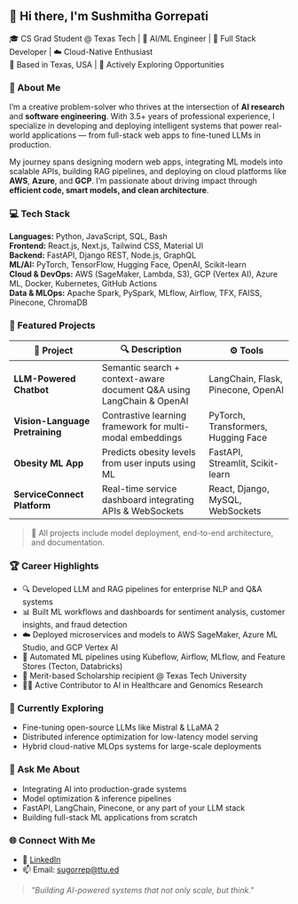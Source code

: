 ## 👋 Hi there, I'm Sushmitha Gorrepati

🎓 CS Grad Student @ Texas Tech | 🤖 AI/ML Engineer | 🧩 Full Stack Developer | ☁️ Cloud-Native Enthusiast  
📍 Based in Texas, USA | 💼 Actively Exploring Opportunities

### 💫 About Me
I’m a creative problem-solver who thrives at the intersection of **AI research** and **software engineering**. With 3.5+ years of professional experience, I specialize in developing and deploying intelligent systems that power real-world applications — from full-stack web apps to fine-tuned LLMs in production.

My journey spans designing modern web apps, integrating ML models into scalable APIs, building RAG pipelines, and deploying on cloud platforms like **AWS**, **Azure**, and **GCP**. I’m passionate about driving impact through **efficient code, smart models, and clean architecture**.

### 💻 Tech Stack

**Languages:** Python, JavaScript, SQL, Bash  
**Frontend:** React.js, Next.js, Tailwind CSS, Material UI  
**Backend:** FastAPI, Django REST, Node.js, GraphQL  
**ML/AI:** PyTorch, TensorFlow, Hugging Face, OpenAI, Scikit-learn  
**Cloud & DevOps:** AWS (SageMaker, Lambda, S3), GCP (Vertex AI), Azure ML, Docker, Kubernetes, GitHub Actions  
**Data & MLOps:** Apache Spark, PySpark, MLflow, Airflow, TFX, FAISS, Pinecone, ChromaDB

### 📌 Featured Projects

| 🚀 Project | 🔍 Description | ⚙️ Tools |
|-----------|----------------|---------|
| **LLM-Powered Chatbot** | Semantic search + context-aware document Q&A using LangChain & OpenAI | LangChain, Flask, Pinecone, OpenAI |
| **Vision-Language Pretraining** | Contrastive learning framework for multi-modal embeddings | PyTorch, Transformers, Hugging Face |
| **Obesity ML App** | Predicts obesity levels from user inputs using ML | FastAPI, Streamlit, Scikit-learn |
| **ServiceConnect Platform** | Real-time service dashboard integrating APIs & WebSockets | React, Django, MySQL, WebSockets |

> 🧠 All projects include model deployment, end-to-end architecture, and documentation.

### 🏆 Career Highlights

- 🔍 Developed LLM and RAG pipelines for enterprise NLP and Q&A systems
- 📊 Built ML workflows and dashboards for sentiment analysis, customer insights, and fraud detection
- ☁️ Deployed microservices and models to AWS SageMaker, Azure ML Studio, and GCP Vertex AI
- 🧪 Automated ML pipelines using Kubeflow, Airflow, MLflow, and Feature Stores (Tecton, Databricks)
- 🏅 Merit-based Scholarship recipient @ Texas Tech University
- 👩‍💻 Active Contributor to AI in Healthcare and Genomics Research

### 🌱 Currently Exploring

- Fine-tuning open-source LLMs like Mistral & LLaMA 2
- Distributed inference optimization for low-latency model serving
- Hybrid cloud-native MLOps systems for large-scale deployments

### 💬 Ask Me About

- Integrating AI into production-grade systems  
- Model optimization & inference pipelines  
- FastAPI, LangChain, Pinecone, or any part of your LLM stack  
- Building full-stack ML applications from scratch

### 🌐 Connect With Me

- 🔗 [LinkedIn](https://www.linkedin.com/in/sushmithagorrepati04)
- 📫 Email: sugorrep@ttu.ed

> *"Building AI-powered systems that not only scale, but think."*
